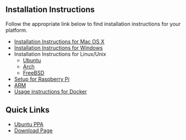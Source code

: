 ## Installation Instructions

Follow the appropriate link below to find installation instructions for
your platform.

* [Installation Instructions for Mac OS X](Installation-Instructions-for-Mac)
* [Installation Instructions for Windows](Installation-instructions-for-Windows)
* Installation Instructions for Linux/Unix
  * [Ubuntu](Installation-Instructions-for-Ubuntu)
  * [Arch](Installation-Instructions-for-Arch)
  * [FreeBSD](Installation-Instructions-for-FreeBSD)
* [Setup for Raspberry Pi](https://github.com/ethereum/wiki/wiki/Raspberry-Pi-instructions)
 *  [ARM](Installation-Instructions-for-ARM)
* [Usage instructions for Docker](Running-in-Docker)

## Quick Links

* [Ubuntu PPA](https://launchpad.net/~ethereum/+archive/ubuntu/ethereum)
* [Download Page](https://geth.ethereum.org/downloads)